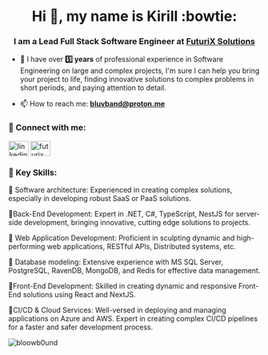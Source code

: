 <h1 align="center">Hi 👋, my name is Kirill :bowtie:</h1>
<h3 align="center">I am a Lead Full Stack Software Engineer at <a href="https://futurix.solutions/" target="blank">FuturiX Solutions</a></h3>

- 💪 I have over **5️⃣ years** of professional experience in Software Engineering on large and complex projects, I'm sure I can help you bring your project to life, finding innovative solutions to complex problems in short periods, and paying attention to detail.

- 📫 How to reach me: **bluvband@proton.me**


<h3 align="left">🔗 Connect with me:</h3>
<p align="left">
<a href="https://linkedin.com/in/kirill-bluvband" target="blank"><img align="center" src="https://raw.githubusercontent.com/rahuldkjain/github-profile-readme-generator/master/src/images/icons/Social/linked-in-alt.svg" alt="linkedin" height="30" width="40" /></a>
<a href="https://futurix.solutions/" target="blank"><img align="center" src="https://futurix.solutions/_next/static/media/logo-small.fbc43e61.svg" alt="futurix solutions" height="30" width="40" /></a>
</p>


<h3 align="left">🔧 Key Skills:</h3>

🔸 Software architecture: Experienced in creating complex solutions, especially in developing robust SaaS or PaaS solutions.

🔹Back-End Development: Expert in .NET, C#, TypeScript, NestJS for server-side development, bringing innovative, cutting edge solutions to projects.

🔸 Web Application Development: Proficient in sculpting dynamic and high-performing web applications, RESTful APIs, Distributed systems, etc.

🔹 Database modeling: Extensive experience with MS SQL Server, PostgreSQL, RavenDB, MongoDB, and Redis for effective data management.

🔸Front-End Development: Skilled in creating dynamic and responsive Front-End solutions using React and NextJS.

🔹CI/CD & Cloud Services: Well-versed in deploying and managing applications on Azure and AWS. Expert in creating complex CI/CD pipelines for a faster and safer development process.


<p><img align="left" src="https://github-readme-stats.vercel.app/api/top-langs?username=bloowb0und&show_icons=true&locale=en&layout=compact" alt="bloowb0und" /></p>
